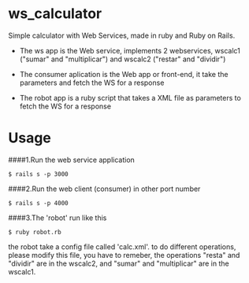 ws_calculator
=============


Simple calculator with Web Services, made in ruby and Ruby on Rails.

* The ws app is the Web service, implements 2 webservices, wscalc1 ("sumar" and "multiplicar") and wscalc2 ("restar" and "dividir")

* The consumer aplication is the Web app or front-end, it take the parameters and fetch the WS for a response

* The robot app is a ruby script that takes a XML file as parameters to fetch the WS for a response

Usage
=======

####1.Run the web service application

    $ rails s -p 3000

####2.Run the web client (consumer) in other port number

    $ rails s -p 4000

####3.The 'robot' run like this
    
    $ ruby robot.rb

the robot take a config file called 'calc.xml'.
to do different operations, please modify this file, you have to remeber, the operations "resta" and "dividir" are in the wscalc2, and "sumar" and "multiplicar" are in the wscalc1.
